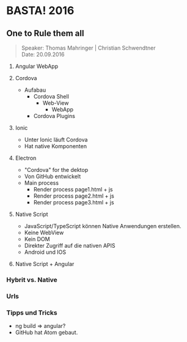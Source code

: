 # BASTA! 2016 #

## One to Rule them all ##

> Speaker: Thomas Mahringer | Christian Schwendtner  
> Date: 20.09.2016

1. Angular WebApp
2. Cordova
    - Aufabau
        - Cordova Shell
            - Web-View
                - WebApp
        - Cordova Plugins
3. Ionic
    - Unter Ionic läuft Cordova
    - Hat native Komponenten
4. Electron
    - "Cordova" for the dektop
    - Von GitHub entwickelt
    - Main process
        - Render process page1.html + js
        - Render process page2.html + js
        - Render process page3.html + js
5. Native Script
    - JavaScript/TypeScript können Native Anwendungen erstellen.
    - Keine WebView
    - Kein DOM
    - Direkter Zugriff auf die nativen APIS
    - Android und IOS

6. Native Script + Angular

### Hybrit vs. Native ###


### Urls ###



### Tipps und Tricks ###

- ng build => angular?
- GitHub hat Atom gebaut.